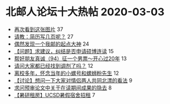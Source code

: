 # 北邮人论坛十大热帖 2020-03-03

- [再次看到这张图片](https://bbs.byr.cn/article/Picture/3255354) 37
- [请教：简历写几页呢？](https://bbs.byr.cn/article/Job/2079037) 27
- [偶然发现一个我邮的起点大神](https://bbs.byr.cn/article/NetLiterature/30656) 24
- [【问题】求建议，纠结是否申请硕博连读](https://bbs.byr.cn/article/StudyShare/195754) 15
- [帮好朋友真诚（94）征一个男票～开心过20年](https://bbs.byr.cn/article/Friends/1953791) 13
- [请问大家都已经找到调剂了吗？](https://bbs.byr.cn/article/AimGraduate/1182942) 12
- [离校多年，怀念当年的小螺号和螺蛳粉先生](https://bbs.byr.cn/article/Talking/6185830) 12
- [【讨论】想问一下大家对情侣两人共同北漂的看法](https://bbs.byr.cn/article/Feeling/3140300) 9
- [求问预审论文中关于在读期间成果的隐去](https://bbs.byr.cn/article/Paper/37778) 8
- [【暑研租房】UCSD暑假宿舍招租](https://bbs.byr.cn/article/GoAbroad/369220) 7


